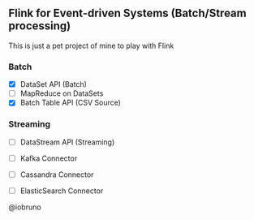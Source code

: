 ## Flink for Event-driven Systems (Batch/Stream processing)

This is just a pet project of mine to play with Flink

### Batch
- [x] DataSet API (Batch)
- [ ] MapReduce on DataSets
- [x] Batch Table API (CSV Source)

### Streaming
- [ ] DataStream API (Streaming)
- [ ] Kafka Connector 
- [ ] Cassandra Connector
- [ ] ElasticSearch Connector


@iobruno